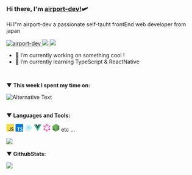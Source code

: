 ### Hi there, I'm [airport-dev!](https://github.com/airport-dev)🛩

Hi I"m airport-dev a passionate self-tauht frontEnd web developer from japan

<p align="left">
  <a href="https://github.com/airport-dev/airport-dev/">
    <img src="https://komarev.com/ghpvc/?username=airport-dev" alt="airport-dev" />
  </a>
  <a href="https://twitter.com/airport_dev">
    <img height="20" src="https://img.shields.io/twitter/follow/airport_dev?label=Twitter&logo=twitter&style=flat" />
  </a>
  <a href="https://github.com/airport-dev">
    <img height="20" src="https://img.shields.io/github/followers/airport-dev?label=follow&logo=github&style=flat" />
  </a>
</p>

- 🔭 I’m currently working on something cool !
- 🌱 I’m currently learning TypeScript & ReactNative

<br />

**▼ This week I spent my time on:**

<img height="180em" src="https://github-readme-stats-taupe-two.vercel.app/api/wakatime?username=airport_dev&hide_title=true&hide_border=true" alt="Alternative Text"/>
<br />
<br />

**▼ Languages and Tools:**

<code><img height="20" src="https://raw.githubusercontent.com/github/explore/80688e429a7d4ef2fca1e82350fe8e3517d3494d/topics/javascript/javascript.png"></code>
<code><img height="20" src="https://raw.githubusercontent.com/github/explore/80688e429a7d4ef2fca1e82350fe8e3517d3494d/topics/typescript/typescript.png"></code>
<code><img height="20" src="https://raw.githubusercontent.com/github/explore/80688e429a7d4ef2fca1e82350fe8e3517d3494d/topics/react/react.png"></code>
<code><img height="20" src="https://raw.githubusercontent.com/github/explore/80688e429a7d4ef2fca1e82350fe8e3517d3494d/topics/vue/vue.png"></code>
<code><img height="20" src="https://raw.githubusercontent.com/github/explore/5c058a388828bb5fde0bcafd4bc867b5bb3f26f3/topics/graphql/graphql.png"></code>
<code><img height="20" src="https://raw.githubusercontent.com/github/explore/80688e429a7d4ef2fca1e82350fe8e3517d3494d/topics/nodejs/nodejs.png"></code>
etc ...

<img src="https://github-readme-stats.vercel.app/api/top-langs?username=airport-dev&show_icons=true&hide_border=true&&count_private=true&include_all_commits=true" />

<br />

**▼ GithubStats:**

<img height="180em" src="https://github-readme-stats.vercel.app/api?username=airport-dev&show_icons=true&hide_border=true&&count_private=true&include_all_commits=true" />
